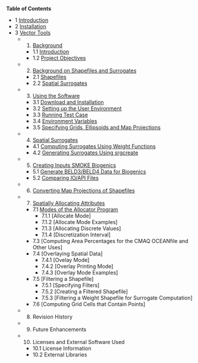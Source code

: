 **Table of Contents**
* 1 [Introduction](SA_ch01_intro.md)
* 2 [Installation](SA_ch02_install.md)
* 3 [Vector Tools](SA_ch03_vector.md)
  * 1. [Background](SA_ch03_vector.md#1-background)
      * 1.1 [Introduction](SA_ch03_vector.md##11--introduction)
      * 1.2 [Project Objectives](SA_ch03_vector.md#12-project-objectives) 
  * 2. [Background on Shapefiles and Surrogates](SA_ch03_vector.md#2-background-on-shapefiles-and-surrogates)
      * 2.1 [Shapefiles](SA_ch03_vector.md#21-shapefiles)
      * 2.2 [Spatial Surrogates](SA_ch03_vector.md#22-spatial-surrogates)
  * 3. [Using the Software](SA_ch03_vector.md#3-using-the-software)
      * 3.1 [Download and Installation](SA_ch03_vector.md#31-download-and-installation)
      * 3.2 [Setting up the User Environment](SA_ch03_vector.md#32-setting-up-the-user-environment)
      * 3.3 [Running Test Case](SA_ch03_vector.md#33-runing-the-test-cases-for-using-scripts)
      * 3.4 [Environment Variables](SA_ch03_vector.md#34-environment-variables-used-by-the-software)
      * 3.5 [Specifying Grids, Ellipsoids and Map Projections](SA_ch03_vector.md#35-specifying-grids-ellipsoids-and-map-projections)
  * 4. [Spatial Surrogates](SA_ch03_vector.md#4-spatial-surrogates)
      * 4.1 [Computing Surrogates Using Weight Functions](SA_ch03_vector.md#41-computing-surrogates-using-weight-functions)
      * 4.2 [Generating Surrogates Using srgcreate](SA_ch03_vector.md#42-more-about-generating-surrogates-using-srgcreate)
  * 5. [Creating Inputs SMOKE Biogenics](SA_ch03_vector.md#5-creating-inputs-to-smoke-biogenic-processing)
      * 5.1 [Generate BELD3/BELD4 Data for Biogenics](SA_ch03_vector.md#51-generate-beld3beld4-data-for-biogenic-emissions-processing)
      * 5.2 [Comparing IO/API Files](SA_ch03_vector.md#52-comparing-io-api-files)
  * 6. [Converting Map Projections of Shapefiles](SA_ch03_vector.md#6-converting-map-projections-of-shapefiles)
  * 7. [Spatially Allocating Attributes](SA_ch03_vector.md#7-spatially-allocating-attributes)
      * 7.1 [Modes of the Allocator Program](SA_ch03_vector.md#71-modes-of-the-allocator-program)
           * 7.1.1 [Allocate Mode]
           * 7.1.2 [Allocate Mode Examples]
           * 7.1.3 [Allocating Discrete Values]
           * 7.1.4 [Discretization Interval]
      * 7.3 [Computing Area Percentages for the CMAQ OCEANfile and Other Uses]
      * 7.4 [Overlaying Spatial Data]
           * 7.4.1 [Ovelay Mode] 
           * 7.4.2 [Overlay Printing Mode]
           * 7.4.3 [Overlay Mode Examples]
      * 7.5  [Filtering a Shapefile]
           * 7.5.1 [Specifying Filters]
           * 7.5.2 [Creating a Filtered Shapefile]
           * 7.5.3 [Filtering a Weight Shapefile for Surrogate Computation]
      * 7.6 [Computing Grid Cells that Contain Points]
  * 8. Revision History
  * 9. Future Enhancements
  * 10.  Licenses and External Software Used
      * 10.1 License Information
      * 10.2 External Libraries
